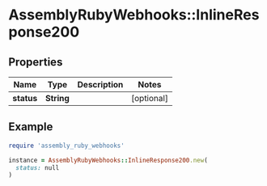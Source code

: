 # AssemblyRubyWebhooks::InlineResponse200

## Properties

| Name | Type | Description | Notes |
| ---- | ---- | ----------- | ----- |
| **status** | **String** |  | [optional] |

## Example

```ruby
require 'assembly_ruby_webhooks'

instance = AssemblyRubyWebhooks::InlineResponse200.new(
  status: null
)
```

